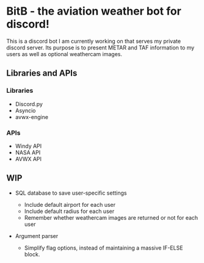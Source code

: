 # BitB - the aviation weather bot for discord!

This is a discord bot I am currently working on that serves my private discord server. Its purpose is to present METAR and TAF information to my users as well as optional weathercam
images. 

## Libraries and APIs

### Libraries

- Discord.py
- Asyncio
- avwx-engine

### APIs

- Windy API
- NASA API
- AVWX API

## WIP

- SQL database to save user-specific settings
    - Include default airport for each user
    - Include default radius for each user
    - Remember whether weathercam images are returned or not for each user

- Argument parser
  - Simplify flag options, instead of maintaining a massive IF-ELSE block.

